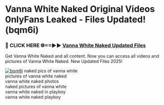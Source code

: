 # Vanna White Naked Original Videos 0nlyFans Leaked - Files Updated! (bqm6i)

<h3>🔴 CLICK HERE 🌐==►► <a href="https://tinyurl.com/up5wt9bj" rel="nofollow">Vanna White Naked Updated Files</a></h3>

Get Vanna White Naked and all content. Now you can access all videos and pictures of Vanna White Naked. New Updated Files 2025!

[![bqm6i](https://i.imgur.com/ABiUzMV.gif)](https://tinyurl.com/up5wt9bj)
naked pics of vanna white<br>
pictures of vanna white naked<br>
vanna white naked photos<br>
naked pictures of vanna white<br>
vanna white naked in playboy<br>
vanna white naked playboy